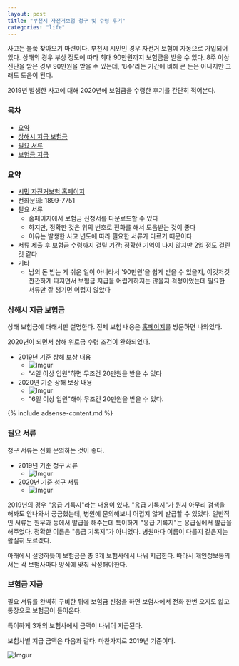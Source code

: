 ```yaml
---
layout: post
title: "부천시 자전거보험 청구 및 수령 후기"
categories: "life"
---
```


사고는 불쑥 찾아오기 마련이다. 부천시 시민인 경우 자전거 보험에 자동으로 가입되어 있다. 상해의 경우 부상 정도에 따라 최대 90만원까지 보험금을 받을 수 있다. 8주 이상 진단을 받은 경우 90만원을 받을 수 있는데, '8주'라는 기간에 비해 큰 돈은 아니지만 그래도 도움이 된다.

2019년 발생한 사고에 대해 2020년에 보험금을 수령한 후기를 간단히 적어본다.

### 목차

- [요약](#요약)
- [상해시 지급 보험금](#상해시-지급-보험금)
- [필요 서류](#필요-서류)
- [보험금 지급](#보험금-지급)

### 요약

- [시민 자전거보험 홈페이지](https://bike.bucheon.go.kr/site/homepage/menu/viewMenu?menuid=154001006)
- 전화문의: 1899-7751
- 필요 서류
    - 홈페이지에서 보험금 신청서를 다운로드할 수 있다
    - 하지만, 정확한 것은 위의 번호로 전화를 해서 도움받는 것이 좋다
    - 이유는 발생한 사고 년도에 따라 필요한 서류가 다르기 때문이다
- 서류 제출 후 보험금 수령까지 걸릴 기간: 정확한 기억이 나지 않지만 2일 정도 걸린 것 같다
- 기타
    - 남의 돈 받는 게 쉬운 일이 아니라서 '90만원'을 쉽게 받을 수 있을지, 이것저것 깐깐하게 따지면서 보험금 지급을 어렵게하지는 않을지 걱정이었는데 필요한 서류만 잘 챙기면 어렵지 않았다

### 상해시 지급 보험금

상해 보험금에 대해서만 설명한다. 전체 보험 내용은 [홈페이지](https://bike.bucheon.go.kr/site/homepage/menu/viewMenu?menuid=154001006)를 방문하면 나와있다.

2020년이 되면서 상해 위로금 수령 조건이 완화되었다.

- 2019년 기준 상해 보상 내용
    - ![Imgur](https://i.imgur.com/W1Lhbixm.png)
    - "4일 이상 입원"하면 무조건 20만원을 받을 수 있다
- 2020년 기준 상해 보상 내용
    - ![Imgur](https://i.imgur.com/FBI3YcGm.png)
    - "6일 이상 입원"해야 무조건 20만원을 받을 수 있다.

{% include adsense-content.md %}

### 필요 서류

청구 서류는 전화 문의하는 것이 좋다.

- 2019년 기준 청구 서류
    - ![Imgur](https://i.imgur.com/EgjJAaal.png)
- 2020년 기준 청구 서류
    - ![Imgur](https://i.imgur.com/qN8Z8cAl.png)

2019년의 경우 "응급 기록지"라는 내용이 있다. "응급 기록지"가 뭔지 아무리 검색을 해봐도 안나와서 궁금했는데, 병원에 문의해보니 어렵지 않게 발급할 수 있었다. 일반적인 서류는 원무과 등에서 발급을 해주는데 특이하게 "응급 기록지"는 응급실에서 발급을 해주었다. 정확한 이름은 "응급 기록지"가 아니었다. 병원마다 이름이 다를지 같은지는 활실히 모르겠다.

아래에서 설명하듯이 보험금은 총 3개 보험사에서 나눠 지급한다. 따라서 개인정보동의서는 각 보험사마다 양식에 맞춰 작성해야한다.

### 보험금 지급

필요 서류를 완벽히 구비한 뒤에 보험금 신청을 하면 보험사에서 전화 한번 오지도 않고 통장으로 보험금이 들어온다.

특이하게 3개의 보험사에서 금액이 나뉘어 지급된다.

보험사별 지급 금액은 다음과 같다. 마찬가지로 2019년 기준이다.

![Imgur](https://i.imgur.com/uhioCY5l.png)
